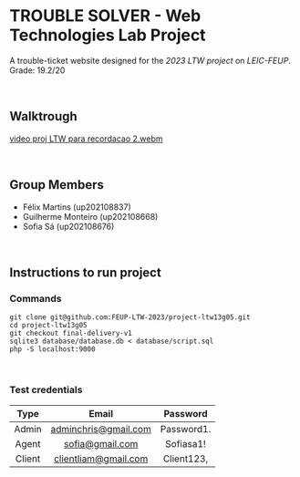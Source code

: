 # **TROUBLE SOLVER - Web Technologies Lab Project**

A trouble-ticket website designed for the *2023 LTW project* on *LEIC-FEUP*. <br>
Grade: 19.2/20

<br>

## **Walktrough**

[video proj LTW para recordacao 2.webm](https://github.com/FEUP-LTW-2023/project-ltw13g05/assets/92639425/56d42591-fcdb-4aff-900b-7ae0180ebef4)

<br>

## **Group Members**

- Félix Martins (up202108837)
- Guilherme Monteiro (up202108668)
- Sofia Sá (up202108676)

<br>

## **Instructions to run project**

### Commands

```
git clone git@github.com:FEUP-LTW-2023/project-ltw13g05.git
cd project-ltw13g05
git checkout final-delivery-v1
sqlite3 database/database.db < database/script.sql
php -S localhost:9000
```
<br>

###  Test credentials


| Type | Email | Password|
| :--: | :--: | :--: |
| Admin | adminchris@gmail.com | Password1. |
| Agent | sofia@gmail.com | Sofiasa1! |
| Client | clientliam@gmail.com | Client123, |
